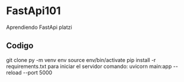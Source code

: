# FastApi101
Aprendiendo FastApi platzi

## Codigo

git clone
py -m venv env 
source env/bin/activate 
pip install -r requirements.txt 
para iniciar el servidor comando: uvicorn main:app --reload --port 5000
